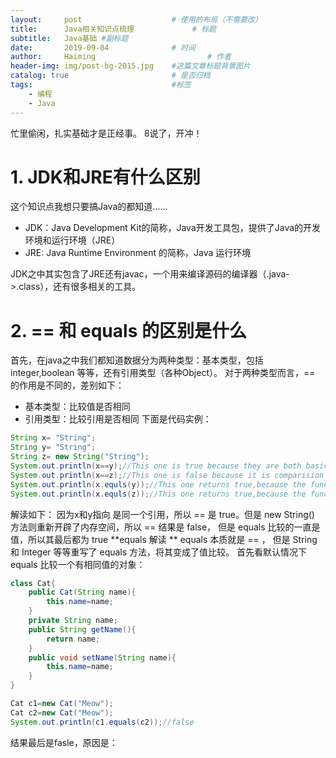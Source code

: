 ```yaml
---
layout:     post   				    # 使用的布局（不需要改）
title:      Java相关知识点梳理				# 标题 
subtitle:   Java基础 #副标题
date:       2019-09-04 				# 时间
author:     Haiming 						# 作者
header-img: img/post-bg-2015.jpg 	#这篇文章标题背景图片
catalog: true 						# 是否归档
tags:								#标签
    - 编程
    - Java
---
```

忙里偷闲，扎实基础才是正经事。
8说了，开冲！
# 1. JDK和JRE有什么区别
这个知识点我想只要搞Java的都知道……
- JDK：Java Development Kit的简称，Java开发工具包，提供了Java的开发环境和运行环境（JRE）
- JRE: Java Runtime Environment 的简称，Java 运行环境

JDK之中其实包含了JRE还有javac，一个用来编译源码的编译器（.java->.class），还有很多相关的工具。

# 2. == 和 equals 的区别是什么
首先，在java之中我们都知道数据分为两种类型：基本类型，包括 integer,boolean 等等，还有引用类型（各种Object）。
对于两种类型而言，== 的作用是不同的，差别如下：
- 基本类型：比较值是否相同
- 引用类型：比较引用是否相同
下面是代码实例：
```java
String x= "String";
String y= "String";
String z= new String("String");
System.out.println(x==y);//This one is true because they are both basic type
System.out.println(x==z);//This one is false because it is comparision between the basic type and object.
System.out.println(x.equls(y));//This one returns true,because the function "euqals" only compare the value between these two.
System.out.println(x.equls(z));//This one returns true,because the function "euqals" only compare the value between these two.
```
解读如下：
因为x和y指向 是同一个引用，所以 == 是 true。但是 new String() 方法则重新开辟了内存空间，所以 == 结果是 false， 但是 equals 比较的一直是值，所以其最后都为 true
**equals 解读 **
equals 本质就是 == ， 但是 String 和 Integer 等等重写了 equals 方法，将其变成了值比较。
首先看默认情况下equals 比较一个有相同值的对象：
```java
class Cat{
    public Cat(String name){
        this.name=name;
    }
    private String name;
    public String getName(){
        return name;
    }
    public void setName(String name){
        this.name=name;
    }
}

Cat c1=new Cat("Meow");
Cat c2=new Cat("Meow");
System.out.println(c1.equals(c2));//false
```
结果最后是fasle，原因是：
```java

